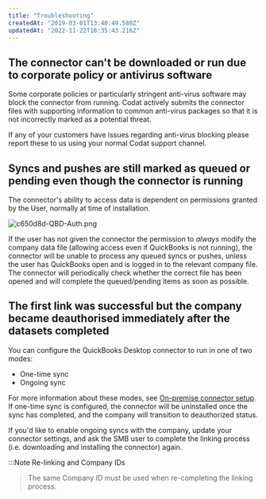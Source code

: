 ```yaml
---
title: "Troubleshooting"
createdAt: "2019-03-01T13:40:49.580Z"
updatedAt: "2022-11-22T16:35:43.216Z"
---
```


## The connector can't be downloaded or run due to corporate policy or antivirus software

Some corporate policies or particularly stringent anti-virus software may block the connector from running. Codat actively submits the connector files with supporting information to common anti-virus packages so that it is not incorrectly marked as a potential threat.

If any of your customers have issues regarding anti-virus blocking please report these to us using your normal Codat support channel.

## Syncs and pushes are still marked as queued or pending even though the connector is running

The connector's ability to access data is dependent on permissions granted by the User, normally at time of installation.

![](/img/old/f336207-c650d8d-QBD-Auth.png "c650d8d-QBD-Auth.png")

If the user has not given the connector the permission to _always_ modify the company data file (allowing access even if QuickBooks is not running), the connector will be unable to process any queued syncs or pushes, unless the user has QuickBooks open and is logged in to the relevant company file. The connector will periodically check whether the correct file has been opened and will complete the queued/pending items as soon as possible.

## The first link was successful but the company became deauthorised immediately after the datasets completed

You can configure the QuickBooks Desktop connector to run in one of two modes:

- One-time sync
- Ongoing sync

For more information about these modes, see [On-premise connector setup](/offline-connectors). If one-time sync is configured, the connector will be uninstalled once the sync has completed, and the company will transition to deauthorized status.

If you'd like to enable ongoing syncs with the company, update your connector settings, and ask the SMB user to complete the linking process (i.e. downloading and installing the connector) again.

:::Note Re-linking and Company IDs

> The same Company ID must be used when re-completing the linking process.
